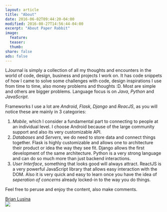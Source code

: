 ```yaml
---
layout: article
title: "About"
date: 2016-06-02T09:44:20-04:00
modified: 2016-08-27T14:56:44-04:00
excerpt: "About Paper Rabbit"
image:
  feature:
  teaser:
  thumb:
share: false
ads: false
---
```


LJournal is simply a collection of all my thoughts and encounters in the world of code, design, business and projects I work on. 
It has code snippets of how I came to solve some challenges with code, design inspirations I use from time to time, also money problems and thoughts :D. 
Most are simple and others are bigger problems. Language focus is on *Java*, *Python* and *JavaScript*. 

Frameworks I use a lot are *Android*, *Flask*, *Django* and *ReacJS*, as you will notice these are mainly in 3 categories: 
1. *Mobile*, which I consider a fundamental part to connecting to people at an individual level. I choose Android because of the large
  community support and also its very customizable API.
2. *Databases* and *Servers*, we do need to store data and connect things together. Flask is highly customizable and allows one to architecture their product
or idea the way they see fit. Django allows the first development of the same architecture. Python is a very strong language and can do so much more than just backend
interactions.
3. *User Interface*, something that looks good will always attract. ReactJS is a very powerful JavaScript library that allows easy interaction with the DOM.
Also it is very quick and easy to learn once you have the idea of *seperation of concerns* already locked-in to the way you do things.

Feel free to peruse and enjoy the content, also make comments.

<div class="LI-profile-badge" data-version="v1" data-size="medium" data-locale="en_US" data-type="horizontal" data-theme="light" data-vanity="brianlusina">
	<a class="LI-simple-link" href='https://ke.linkedin.com/in/brianlusina?trk=profile-badge'>Brian Lusina</a>
</div>

<a href="https://wakatime.com">
  <img src="https://wakatime.com/@a3426a26-e7b4-4b98-8f41-fd87685dc883/e4541f05-d673-4aee-be8f-6037d5453b25.png" />
</a>

